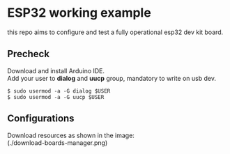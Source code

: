 # ESP32 working example
this repo aims to configure and test a fully operational esp32 dev kit board.

## Precheck
Download and install Arduino IDE.  
Add your user to **dialog** and **uucp** group, mandatory to write on usb dev.
```
$ sudo usermod -a -G dialog $USER
$ sudo usermod -a -G uucp $USER
```
## Configurations
Download resources as shown in the image:  
(./download-boards-manager.png)
